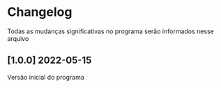 # Changelog

Todas as mudanças significativas no programa serão informados nesse arquivo

## [1.0.0] 2022-05-15

Versão inicial do programa
